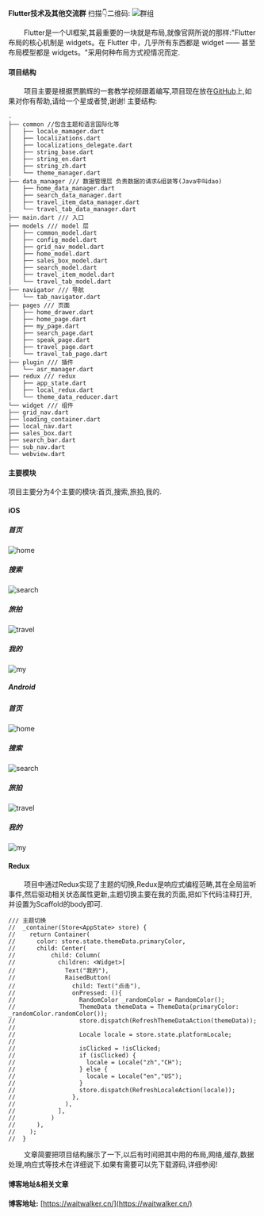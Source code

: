 **Flutter技术及其他交流群** 扫描👇二维码:
![群组](https://github.com/waitwalker/Resources/blob/master/Flutter/group/flutter_development.JPG?raw=true)

&nbsp;&nbsp;&nbsp;&nbsp;&nbsp;&nbsp;&nbsp;&nbsp;Flutter是一个UI框架,其最重要的一块就是布局,就像官网所说的那样:"Flutter 布局的核心机制是 widgets。在 Flutter 中，几乎所有东西都是 widget —— 甚至布局模型都是 widgets。"采用何种布局方式视情况而定.

#### 项目结构
&nbsp;&nbsp;&nbsp;&nbsp;&nbsp;&nbsp;&nbsp;&nbsp;项目主要是根据贾鹏辉的一套教学视频跟着编写,项目现在放在[GitHub](https://github.com/waitwalker/flutter_trip)上,如果对你有帮助,请给一个星或者赞,谢谢!
主要结构:
```
.
├── common //包含主题和语言国际化等
│   ├── locale_mamager.dart
│   ├── localizations.dart
│   ├── localizations_delegate.dart
│   ├── string_base.dart
│   ├── string_en.dart
│   ├── string_zh.dart
│   └── theme_manager.dart
├── data_manager /// 数据管理层 负责数据的请求&组装等(Java中叫dao)
│   ├── home_data_manager.dart
│   ├── search_data_manager.dart
│   ├── travel_item_data_manager.dart
│   └── travel_tab_data_manager.dart
├── main.dart /// 入口
├── models /// model 层
│   ├── common_model.dart
│   ├── config_model.dart
│   ├── grid_nav_model.dart
│   ├── home_model.dart
│   ├── sales_box_model.dart
│   ├── search_model.dart
│   ├── travel_item_model.dart
│   └── travel_tab_model.dart
├── navigator /// 导航
│   └── tab_navigator.dart
├── pages /// 页面
│   ├── home_drawer.dart
│   ├── home_page.dart
│   ├── my_page.dart
│   ├── search_page.dart
│   ├── speak_page.dart
│   ├── travel_page.dart
│   └── travel_tab_page.dart
├── plugin /// 插件
│   └── asr_manager.dart
├── redux /// redux
│   ├── app_state.dart
│   ├── local_redux.dart
│   └── theme_data_reducer.dart
└── widget /// 组件
├── grid_nav.dart
├── loading_container.dart
├── local_nav.dart
├── sales_box.dart
├── search_bar.dart
├── sub_nav.dart
└── webview.dart
```

#### 主要模块
项目主要分为4个主要的模块:首页,搜索,旅拍,我的.
#### iOS
##### 首页
![home](https://github.com/waitwalker/Resources/blob/master/Flutter/flutter_trip/iOS/home/home_join.jpg?raw=true)
##### 搜索
![search](https://github.com/waitwalker/Resources/blob/master/Flutter/flutter_trip/iOS/search/search_join.png?raw=true)
##### 旅拍
![travel](https://github.com/waitwalker/Resources/blob/master/Flutter/flutter_trip/iOS/travel/travel_join.jpg?raw=true)
##### 我的
![my](https://github.com/waitwalker/Resources/blob/master/Flutter/flutter_trip/iOS/my/my_join.png?raw=true)

##### Android
##### 首页
![home](https://github.com/waitwalker/Resources/blob/master/Flutter/flutter_trip/Android/home/home_join.jpg?raw=true)
##### 搜索
![search](https://github.com/waitwalker/Resources/blob/master/Flutter/flutter_trip/Android/search/search_join.png?raw=true)
##### 旅拍
![travel](https://github.com/waitwalker/Resources/blob/master/Flutter/flutter_trip/Android/travel/travel_join.jpg?raw=true)
##### 我的
![my](https://github.com/waitwalker/Resources/blob/master/Flutter/flutter_trip/Android/my/my_join.png?raw=true)

#### Redux
&nbsp;&nbsp;&nbsp;&nbsp;&nbsp;&nbsp;&nbsp;&nbsp;项目中通过Redux实现了主题的切换,Redux是响应式编程范畴,其在全局监听事件,然后驱动相关状态属性更新,主题切换主要在我的页面,把如下代码注释打开,并设置为Scaffold的body即可.
```
/// 主题切换
//  _container(Store<AppState> store) {
//    return Container(
//      color: store.state.themeData.primaryColor,
//      child: Center(
//          child: Column(
//            children: <Widget>[
//              Text("我的"),
//              RaisedButton(
//                child: Text("点击"),
//                onPressed: (){
//                  RandomColor _randomColor = RandomColor();
//                  ThemeData themeData = ThemeData(primaryColor: _randomColor.randomColor());
//                  store.dispatch(RefreshThemeDataAction(themeData));
//
//                  Locale locale = store.state.platformLocale;
//
//                  isClicked = !isClicked;
//                  if (isClicked) {
//                    locale = Locale("zh","CH");
//                  } else {
//                    locale = Locale("en","US");
//                  }
//                  store.dispatch(RefreshLocaleAction(locale));
//                },
//              ),
//            ],
//          )
//      ),
//    );
//  }
```
&nbsp;&nbsp;&nbsp;&nbsp;&nbsp;&nbsp;&nbsp;&nbsp;文章简要把项目结构展示了一下,以后有时间把其中用的布局,网络,缓存,数据处理,响应式等技术在详细说下.如果有需要可以先下载源码,详细参阅!

#### 博客地址&相关文章
**博客地址:** [https://waitwalker.cn/](https://waitwalker.cn/)


